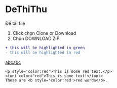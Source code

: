 # DeThiThu

Để tải file 
1. Click chọn Clone or Download
2. Chọn DOWNLOAD ZIP
```diff
+ this will be highlighted in green
- this will be highlighted in red
```

[abcabc](DeThiThu/readme.md)

    <p style='color:red'>This is some red text.</p>
    <font color="red">This is some text!</font>
    These are <b style='color:red'>red words</b>.
